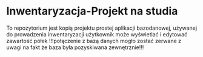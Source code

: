 # Inwentaryzacja-Projekt na studia
To repozytorium jest kopią projektu prostej aplikacji bazodanowej, używanej do prowadzenia inwentaryzacji
użytkownik może wyświetlać i edytować zawartość półek
!!!połączenie z bazą danych mogło zostać zerwane z uwagi na fakt że baza była pozyskiwana zewnętrznie!!!
